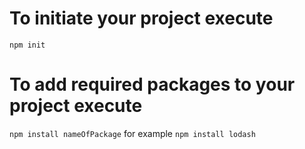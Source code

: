 # To initiate your project execute
```npm init```

# To add required packages to your project execute
```npm install nameOfPackage```
for example ```npm install lodash```